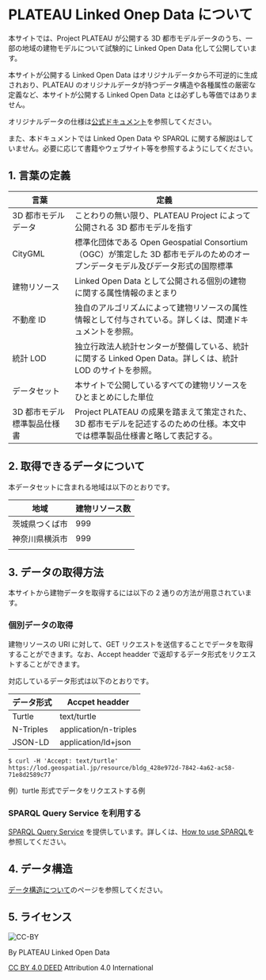 # PLATEAU Linked Onep Data について

本サイトでは、Project PLATEAU が公開する 3D 都市モデルデータのうち、一部の地域の建物モデルについて試験的に Linked Open Data 化して公開しています。

本サイトが公開する Linked Open Data はオリジナルデータから不可逆的に生成されおり、PLATEAU のオリジナルデータが持つデータ構造や各種属性の厳密な定義など、本サイトが公開する Linked Open Data とは必ずしも等価ではありません。

オリジナルデータの仕様は[公式ドキュメント](https://www.mlit.go.jp/plateaudocument)を参照してください。

また、本ドキュメントでは Linked Open Data や SPARQL に関する解説はしていません。必要に応じて書籍やウェブサイト等を参照するようにしてください。

## 1. 言葉の定義

| 言葉                        | 定義                                                                                                                           |
| --------------------------- | ------------------------------------------------------------------------------------------------------------------------------ |
| 3D 都市モデルデータ         | ことわりの無い限り、PLATEAU Project によって公開される 3D 都市モデルを指す                                                     |
| CityGML                     | 標準化団体である Open Geospatial Consortium（OGC）が策定した 3D 都市モデルのためのオープンデータモデル及びデータ形式の国際標準 |
| 建物リソース                | Linked Open Data として公開される個別の建物に関する属性情報のまとまり                                                          |
| 不動産 ID                   | 独自のアルゴリズムによって建物リソースの属性情報として付与されている。詳しくは、関連ドキュメントを参照。                       |
| 統計 LOD                    | 独立行政法人統計センターが整備している、統計に関する Linked Open Data。詳しくは、統計 LOD のサイトを参照。                     |
| データセット                | 本サイトで公開しているすべての建物リソースをひとまとめにした単位                                                               |
| 3D 都市モデル標準製品仕様書 | Project PLATEAU の成果を踏まえて策定された、3D 都市モデルを記述するのための仕様。本文中では標準製品仕様書と略して表記する。    |

## 2. 取得できるデータについて

本データセットに含まれる地域は以下のとおりです。

| 地域           | 建物リソース数 |
| -------------- | -------------- |
| 茨城県つくば市 | 999            |
| 神奈川県横浜市 | 999            |
|                |                |

## 3. データの取得方法

本サイトから建物データを取得するには以下の 2 通りの方法が用意されています。

### 個別データの取得

建物リソースの URI に対して、GET リクエストを送信することでデータを取得することができます。なお、Accept headder で返却するデータ形式をリクエストすることができます。

対応しているデータ形式は以下のとおりです。

| データ形式 | Accpet headder        |
| ---------- | --------------------- |
| Turtle     | text/turtle           |
| N-Triples  | application/n-triples |
| JSON-LD    | application/ld+json   |

```
$ curl -H 'Accept: text/turtle' https://lod.geospatial.jp/resource/bldg_428e972d-7842-4a62-ac58-71e8d2589c77
```

例）turtle 形式でデータをリクエストする例

### SPARQL Query Service を利用する

[SPARQL Query Service](http://3.115.24.167:8890/sparql) を提供しています。詳しくは、[How to use SPARQL](/sparql)を参照してください。

## 4. データ構造

[データ構造について](/datamodel/)のページを参照してください。

## 5. ライセンス

![CC-BY](/CC-BY.svg)

By PLATEAU Linked Open Data

[CC BY 4.0 DEED](https://creativecommons.org/licenses/by/4.0/)
Attribution 4.0 International
